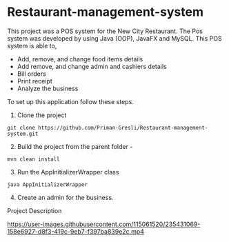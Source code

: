 # Restaurant-management-system

This project was a POS system for the New City Restaurant.
The Pos system was developed by using Java (OOP), JavaFX and MySQL.
This POS system is able to,
+ Add, remove, and change food items details
+ Add remove, and change admin and cashiers details
+ Bill orders
+ Print receipt
+ Analyze the business


To set up this application follow these steps.
1. Clone the project 
```
git clone https://github.com/Priman-Gresli/Restaurant-management-system.git
```
2. Build the project from the parent folder -
```
mvn clean install
```
3. Run the AppInitializerWrapper class
```
java AppInitializerWrapper
```
4. Create an admin for the business.



Project Description

https://user-images.githubusercontent.com/115061520/235431069-158e6927-d8f3-419c-9eb7-f397ba839e2c.mp4
